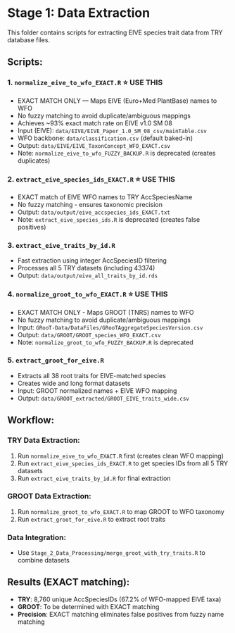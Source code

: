 # Stage 1: Data Extraction

This folder contains scripts for extracting EIVE species trait data from TRY database files.

## Scripts:

### 1. `normalize_eive_to_wfo_EXACT.R` ⭐ **USE THIS**
- EXACT MATCH ONLY — Maps EIVE (Euro+Med PlantBase) names to WFO
- No fuzzy matching to avoid duplicate/ambiguous mappings
- Achieves ~93% exact match rate on EIVE v1.0 SM 08
- Input (EIVE): `data/EIVE/EIVE_Paper_1.0_SM_08_csv/mainTable.csv`
- WFO backbone: `data/classification.csv` (default baked-in)
- Output: `data/EIVE/EIVE_TaxonConcept_WFO_EXACT.csv`
- Note: `normalize_eive_to_wfo_FUZZY_BACKUP.R` is deprecated (creates duplicates)

### 2. `extract_eive_species_ids_EXACT.R` ⭐ **USE THIS**
- EXACT match of EIVE WFO names to TRY AccSpeciesName
- No fuzzy matching - ensures taxonomic precision
- Output: `data/output/eive_accspecies_ids_EXACT.txt`
- Note: `extract_eive_species_ids.R` is deprecated (creates false positives)

### 3. `extract_eive_traits_by_id.R`
- Fast extraction using integer AccSpeciesID filtering
- Processes all 5 TRY datasets (including 43374)
- Output: `data/output/eive_all_traits_by_id.rds`

### 4. `normalize_groot_to_wfo_EXACT.R` ⭐ **USE THIS**
- EXACT MATCH ONLY - Maps GROOT (TNRS) names to WFO
- No fuzzy matching to avoid duplicate/ambiguous mappings
- Input: `GRooT-Data/DataFiles/GRooTAggregateSpeciesVersion.csv`
- Output: `data/GROOT/GROOT_species_WFO_EXACT.csv`
- Note: `normalize_groot_to_wfo_FUZZY_BACKUP.R` is deprecated

### 5. `extract_groot_for_eive.R`
- Extracts all 38 root traits for EIVE-matched species
- Creates wide and long format datasets
- Input: GROOT normalized names + EIVE WFO mapping
- Output: `data/GROOT_extracted/GROOT_EIVE_traits_wide.csv`

## Workflow:

### TRY Data Extraction:
1. Run `normalize_eive_to_wfo_EXACT.R` first (creates clean WFO mapping)
2. Run `extract_eive_species_ids_EXACT.R` to get species IDs from all 5 TRY datasets
3. Run `extract_eive_traits_by_id.R` for final extraction

### GROOT Data Extraction:
1. Run `normalize_groot_to_wfo_EXACT.R` to map GROOT to WFO taxonomy
2. Run `extract_groot_for_eive.R` to extract root traits

### Data Integration:
- Use `Stage_2_Data_Processing/merge_groot_with_try_traits.R` to combine datasets

## Results (EXACT matching):
- **TRY**: 8,760 unique AccSpeciesIDs (67.2% of WFO-mapped EIVE taxa)
- **GROOT**: To be determined with EXACT matching
- **Precision**: EXACT matching eliminates false positives from fuzzy name matching
